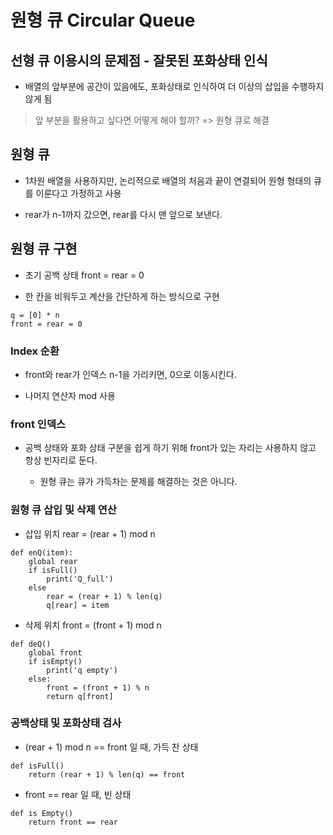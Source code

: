 # 원형 큐 Circular Queue

## 선형 큐 이용시의 문제점 - 잘못된 포화상태 인식

- 배열의 앞부분에 공간이 있음에도, 포화상태로 인식하여 더 이상의 삽입을 수행하지 않게 됨

> 앞 부분을 활용하고 싶다면 어떻게 해야 할까? => 원형 큐로 해결

## 원형 큐

- 1차원 배열을 사용하지만, 논리적으로 배열의 처음과 끝이 연결되어 원형 형태의 큐를 이룬다고 가정하고 사용

- rear가 n-1까지 갔으면, rear를 다시 맨 앞으로 보낸다.

## 원형 큐 구현

- 초기 공백 상태 front = rear = 0

- 한 칸을 비워두고 계산을 간단하게 하는 방식으로 구현

```
q = [0] * n
front = rear = 0
```

### Index 순환

- front와 rear가 인덱스 n-1을 가리키면, 0으로 이동시킨다.

- 나머지 연산자 mod 사용

### front 인덱스

- 공백 상태와 포화 상태 구분을 쉽게 하기 위해 front가 있는 자리는 사용하지 않고 항상 빈자리로 둔다.

    - 원형 큐는 큐가 가득차는 문제를 해결하는 것은 아니다.

### 원형 큐 삽입 및 삭제 연산

- 삽입 위치 rear = (rear + 1) mod n

```
def enQ(item):
    global rear
    if isFull()
        print('Q_full')
    else
        rear = (rear + 1) % len(q)
        q[rear] = item
```

- 삭제 위치 front = (front + 1) mod n

```
def deQ()
    global front
    if isEmpty()
        print('q empty')
    else:
        front = (front + 1) % n
        return q[front]
```

### 공백상태 및 포화상태 검사

- (rear + 1) mod n == front 일 때, 가득 찬 상태

```
def isFull()
    return (rear + 1) % len(q) == front
```

- front == rear 일 때, 빈 상태

```
def is Empty()
    return front == rear
```